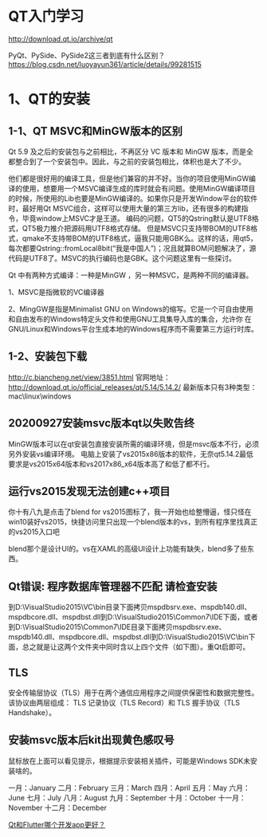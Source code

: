 # QT入门学习

http://download.qt.io/archive/qt


PyQt、PySide、PySide2这三者到底有什么区别？https://blog.csdn.net/luoyayun361/article/details/99281515

# 1、QT的安装

## 1-1、QT MSVC和MinGW版本的区别

Qt 5.9 及之后的安装包与之前相比，不再区分 VC 版本和 MinGW 版本，而是全都整合到了一个安装包中。因此，与之前的安装包相比，体积也是大了不少。

他们都是很好用的编译工具，但是他们兼容的并不好。当你的项目使用MinGW编译的使用，想要用一个MSVC编译生成的库时就会有问题。使用MinGW编译项目的时候，所使用的Lib也要是MinGW编译的。如果你只是开发Window平台的软件时，最好用Qt MSVC组合，这样可以使用大量的第三方lib，还有很多的构建指令，毕竟window上MSVC才是王道。
编码的问题，QT5的Qstring默认是UTF8格式，QT5极力推介把源码用UTF8格式存储。 但是MSVC只支持带BOM的UTF8格式，qmake不支持带BOM的UTF8格式，逼我只能用GBK么。这样的话，用qt5，每次都要Qstring::fromLocal8bit(“我是中国人”)；况且就算BOM问题解决了，源代码是UTF8了。MSVC的执行编码也是GBK。这个问题这里有一些探讨。

Qt 中有两种方式编译：一种是MinGW ，另一种MSVC，是两种不同的编译器。

1、MSVC是指微软的VC编译器

2、MingGW是指是Minimalist GNU on Windows的缩写。它是一个可自由使用和自由发布的Windows特定头文件和使用GNU工具集导入库的集合，允许你     在GNU/Linux和Windows平台生成本地的Windows程序而不需要第三方运行时库。

## 1-2、安装包下载
http://c.biancheng.net/view/3851.html
官网地址：http://download.qt.io/official_releases/qt/5.14/5.14.2/
最新版本只有3种类型：mac\linux\windows


## 20200927安装msvc版本qt以失败告终
MinGW版本可以在qt安装包直接安装所需的编译环境，但是msvc版本不行，必须另外安装vs编译环境。
电脑上安装了vs2015x86版本的软件，无奈qt5.14.2最低要求是vs2015x64版本和vs2017x86_x64版本高了和低了都不行。

## 运行vs2015发现无法创建c++项目
你十有八九是点击了blend for vs2015图标了，我一开始也给整懵逼，怪只怪在win10装好vs2015，快捷访问里只出现一个blend版本的vs，到所有程序里找真正的vs2015入口吧

blend那个是设计UI的。vs在XAML的高级UI设计上功能有缺失，blend多了些东西。

## Qt错误: 程序数据库管理器不匹配 请检查安装
到D:\VisualStudio2015\VC\bin目录下面拷贝mspdbsrv.exe、mspdb140.dll、mspdbcore.dll、mspdbst.dll到D:\VisualStudio2015\Common7\IDE下面，或者到D:\VisualStudio2015\Common7\IDE目录下面拷贝mspdbsrv.exe、mspdb140.dll、mspdbcore.dll、mspdbst.dll到D:\VisualStudio2015\VC\bin下面，总之就是让这两个文件夹中同时含以上四个文件（如下图）。重Qt启即可。

## TLS
安全传输层协议（TLS）用于在两个通信应用程序之间提供保密性和数据完整性。
该协议由两层组成： TLS 记录协议（TLS Record）和 TLS 握手协议（TLS Handshake）。

## 安装msvc版本后kit出现黄色感叹号
鼠标放在上面可以看见提示，根据提示安装相关插件，可能是Windows SDK未安装啥的。




一月：January
二月：February
三月：March
四月：April
五月：May
六月：June
七月：July
八月：August
九月：September
十月：October
十一月：November
十二月：December

[Qt和Flutter哪个开发app更好？](https://www.zhihu.com/question/315473049/answer/1224659723?ivk_sa=1024320u)
